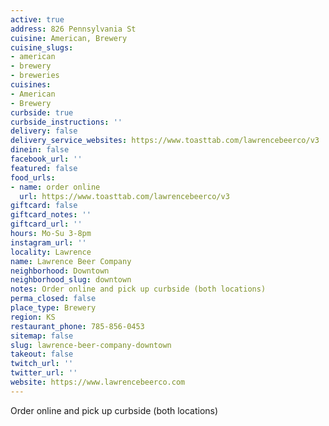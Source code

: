 ```yaml
---
active: true
address: 826 Pennsylvania St
cuisine: American, Brewery
cuisine_slugs:
- american
- brewery
- breweries
cuisines:
- American
- Brewery
curbside: true
curbside_instructions: ''
delivery: false
delivery_service_websites: https://www.toasttab.com/lawrencebeerco/v3
dinein: false
facebook_url: ''
featured: false
food_urls:
- name: order online
  url: https://www.toasttab.com/lawrencebeerco/v3
giftcard: false
giftcard_notes: ''
giftcard_url: ''
hours: Mo-Su 3-8pm
instagram_url: ''
locality: Lawrence
name: Lawrence Beer Company
neighborhood: Downtown
neighborhood_slug: downtown
notes: Order online and pick up curbside (both locations)
perma_closed: false
place_type: Brewery
region: KS
restaurant_phone: 785-856-0453
sitemap: false
slug: lawrence-beer-company-downtown
takeout: false
twitch_url: ''
twitter_url: ''
website: https://www.lawrencebeerco.com
---
```


Order online and pick up curbside (both locations)